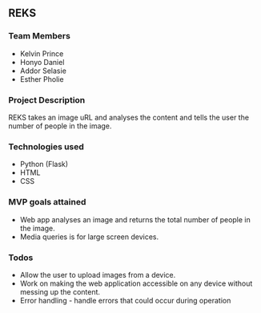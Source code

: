 ## REKS

### Team Members

* Kelvin Prince
* Honyo Daniel
* Addor Selasie
* Esther Pholie

### Project Description
REKS takes an image uRL and analyses the content and tells the user the number of people in the image. 


### Technologies used
* Python (Flask)
* HTML
* CSS

### MVP goals attained
* Web app analyses an image and returns the total number of people in the image.
* Media queries is for large screen devices. 


### Todos
* Allow the user to upload images from a device. 
* Work on making the web application accessible on any device without messing up the content.
* Error handling - handle errors that could occur during operation
